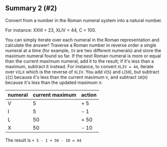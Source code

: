 ## Summary 2 (#2)

Convert from a number in the Roman numeral system into a natural number.

For instance: XXIII = 23, XLIV = 44, C = 100.

<div class="hint">

You can simply iterate over each numeral in the Roman representation and
calculate the answer! Traverse a Roman number in reverse order a single numeral
at a time (for example, `IV` are two different numerals) and store the maximum
numeral found so far. If the next Roman numeral is more or equal than the current
maximum numeral, add it to the result; if it's less than a maximum, subtract it
instead. For instance, to convert `XLIV = 44`, iterate over `VILX` which is the
reverse of `XLIV`. You add `V`(`5`) and `L`(`50`), but subtract `1`(`I`) because
it's less than the current maximum `V`, and subtract `10`(`X`) because it's less
than the updated maximum `X`:

| numeral | current maximum | action |
| ------- |-----------------|--------|
| V       | 5               | + 5    |
| I       | 5               | - 1    |
| L       | 50              | + 50   |
| X       | 50              | - 10   |

The result is `+ 5 - 1 + 50 - 10 = 44`

</div>
